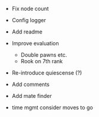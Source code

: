 
* Fix node count
* Config logger
* Add readme

* Improve evaluation
  * Double pawns etc.
  * Rook on 7th rank
* Re-introduce quiescense (?)


* Add comments
* Add mate finder
* time mgmt consider moves to go


